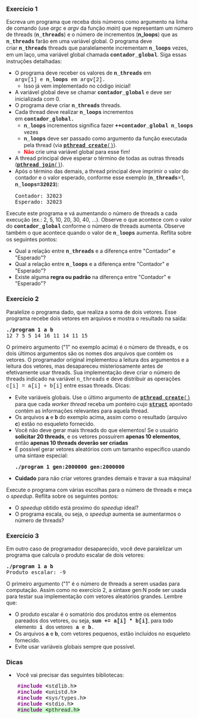 <div class="no-overflow"><h3>Exercício 1</h3>
<p>Escreva um programa que receba dois números como argumento na linha de comando (use <em>argc</em> e <em>argv</em> da função <em>main</em>) que representam um número de threads (<span style="font-family: courier new, courier, monospace;"><strong>n_threads</strong></span>) e o número de incrementos (<span><strong>n_loops</strong></span>)&nbsp;que as <strong><span style="font-family: 'courier new', courier, monospace;">n_threads</span></strong> farão em uma variável global. O programa deve criar&nbsp;<span style="font-family: courier new, courier, monospace;"><strong>n_threads</strong></span> threads que paralelamente incrementam <span style="font-family: 'courier new', courier, monospace;"><strong>n_loops</strong></span> vezes, em um laço,<strong> </strong>uma variável global chamada&nbsp;<span style="font-family: courier new, courier, monospace;"><strong>contador_global</strong></span>. Siga essas instruções detalhadas:</p>
<ul>
<li>O programa deve receber os valores de&nbsp;<span style="font-family: courier new, courier, monospace;"><strong>n_threads</strong></span> em <span style="font-family: courier new, courier, monospace;">argv[1]&nbsp;<span style="font-family: arial, helvetica, sans-serif;">e</span>&nbsp;<span><strong>n_loops</strong></span>&nbsp;em&nbsp;<span>argv[2].</span></span>
<ul>
<li>Isso já vem implementado no código inicial!<span style="font-family: courier new, courier, monospace;"></span></li>
</ul>
</li>
<li>A variável global deve se chamar&nbsp;<span style="font-family: courier new, courier, monospace;"><strong>contador_global</strong></span> e deve ser inicializada com 0.</li>
<li>O programa deve criar&nbsp;<span style="font-family: courier new, courier, monospace;"><strong>n_threads</strong></span> threads.</li>
<li>Cada thread deve realizar <span style="font-family: courier new, courier, monospace;"><strong>n_loops</strong></span> incrementos em&nbsp;<span style="font-family: courier new, courier, monospace;"><strong>contador_global.</strong></span>
<ul>
<li><strong><span style="font-family: courier new, courier, monospace;">n_loops</span></strong>&nbsp;incrementos significa fazer <strong><span style="font-family: courier new, courier, monospace;">++contador_global</span></strong> &nbsp;<strong><span style="font-family: courier new, courier, monospace;">n_loops</span></strong> vezes</li>
<li><strong><span style="font-family: courier new, courier, monospace;">n_loops</span></strong>&nbsp;deve ser passado como argumento da função executada pela thread (via <span style="font-family: courier new, courier, monospace;"><a href="http://pubs.opengroup.org/onlinepubs/9699919799/functions/pthread_create.html"><strong>pthread_create</strong>()</a></span>).</li>
<li><span style="color: #ff0000;"><strong>Não</strong></span> crie uma variável global para esse fim!</li>
</ul>
</li>
<li>A thread principal deve esperar o término de todas as outras threads (<span style="font-family: courier new, courier, monospace;"><a href="http://pubs.opengroup.org/onlinepubs/9699919799/functions/pthread_join.html"><strong>pthread_join</strong>()</a></span>).</li>
<li>Após o término das demais, a thread principal deve imprimir o valor do contador e o valor esperado, conforme esse exemplo (<span style="font-family: courier new, courier, monospace;"><strong>n_threads</strong></span>=1, <strong><span style="font-family: courier new, courier, monospace;">n_loops=32023</span></strong>):
<pre>Contador: 32023 <br>Esperado: 32023</pre>
</li>
</ul>
<p>Execute este programa e vá aumentando o número de threads a cada execução (ex.: 2, 5, 10, 20, 30, 40, ...). Observe o que acontece com o valor do <span style="font-family: courier new, courier, monospace;"><strong>contador_global</strong></span> conforme o número de threads aumenta. Observe também o que acontece quando o valor de&nbsp;<strong><span style="font-family: courier new, courier, monospace;">n_loops</span></strong> aumenta. Reflita sobre os seguintes pontos:</p>
<ul>
<li>Qual a relação entre&nbsp;<span style="font-family: courier new, courier, monospace;"><strong>n_threads</strong></span> e a diferença entre "Contador" e "Esperado"?</li>
<li>Qual a relação entre&nbsp;<span style="font-family: courier new, courier, monospace;"><strong>n_loops</strong></span> e a diferença entre "Contador" e "Esperado"?</li>
<li>Existe alguma <strong>regra ou padrão</strong> na diferença entre "Contador" e "Esperado"?</li>
</ul>
<h3>Exercício 2</h3>
<p>Paralelize o programa dado, que realiza a soma de dois vetores. Esse programa recebe dois vetores em arquivos e mostra o resultado na saída:</p>
<pre><strong>./program 1 a b</strong> <br>12 7 5 5 14 16 11 14 11 15</pre>
<p>O primeiro argumento ("1" no exemplo acima) é o número de threads, e os dois últimos argumentos são os nomes dos arquivos que contém os vetores. O programador original implementou a leitura dos argumentos e a leitura dos vetores, mas desapareceu misteriosamente antes de efetivamente usar threads. Sua implementação deve criar o número de threads indicado na variável <span style="font-family: courier new, courier, monospace;">n_threads</span> e deve distribuir as operações <span style="font-family: courier new, courier, monospace;">c[i] = a[i] + b[i]</span> entre essas threads. Dicas:</p>
<ul>
<li>Evite variáveis globais. Use o último argumento de <span style="font-family: courier new, courier, monospace;"><a href="http://pubs.opengroup.org/onlinepubs/9699919799/functions/pthread_create.html"><strong>pthread_create</strong>()</a></span> para que cada <em>worker thread</em> receba um ponteiro cujo <strong><span style="font-family: courier new, courier, monospace;"><a href="http://www.cs.yale.edu/homes/aspnes/pinewiki/C(2f)Structs.html">struct</a></span></strong> apontado contém as informações relevantes para aquela thread.</li>
<li>Os arquivos <span style="font-family: courier new, courier, monospace;"><strong>a</strong></span> e <span style="font-family: courier new, courier, monospace;"><strong>b</strong></span> do exemplo acima, assim como o resultado (arquivo <strong>c</strong>) estão no esqueleto fornecido.</li>
<li>Você não deve gerar mais threads do que elementos! Se o usuário <strong>solicitar 20 threads</strong>, e os vetores possuírem <strong>apenas 10 elementos</strong>, então <strong>apenas 10 threads deverão ser criadas</strong></li>
<li>É possível gerar vetores aleatórios com um tamanho especifico usando uma sintaxe especial:
<pre><strong>./program 1 gen:2000000 gen:2000000</strong></pre>
</li>
<li><strong>Cuidado</strong> para não criar vetores grandes demais e travar a sua máquina!</li>
</ul>
<p>Execute o programa com várias escolhas para o número de threads e meça o <em>speedup</em>.&nbsp;Reflita sobre os seguintes pontos:</p>
<ul>
<li>O <em>speedup</em> obtido está proximo do <em>speedup</em> ideal?</li>
<li>O programa escala, ou seja, o <em>speedup</em> aumenta se aumentarmos o número de threads?</li>
</ul>
<h3>Exercício 3</h3>
<p>Em outro caso de programador desaparecido, você deve paralelizar um programa que calcula o produto escalar de dois vetores:</p>
<pre><strong>./program 1 a b</strong> <br>Produto escalar: -9</pre>
<p>O primeiro argumento ("1" é o número de threads a serem usadas para computação. Assim como no exercício 2, a sintaxe gen:N pode ser usada para testar sua implementação com vetores aleatórios grandes. Lembre que:</p>
<ul>
<li>O produto escalar é o somatório dos produtos entre os elementos pareados dos vetores, ou seja, <span style="font-family: courier new, courier, monospace;"><strong>sum += a[i] * b[i]</strong><span style="font-family: arial, helvetica, sans-serif;">, para todo elemento</span> <strong>i</strong> <span style="font-family: arial, helvetica, sans-serif;">dos vetores</span> <strong>a</strong> <span style="font-family: arial, helvetica, sans-serif;">e</span> <strong>b</strong>.</span></li>
<li>Os arquivos <strong><span style="font-family: courier new, courier, monospace;">a</span></strong> e <span style="font-family: courier new, courier, monospace;"><strong>b</strong></span>, com vetores pequenos, estão incluídos no esqueleto fornecido.</li>
<li>Evite usar variáveis globais sempre que possível.</li>
</ul>
<h3>Dicas</h3>
<ul>
<li>&nbsp;Você vai precisar das seguintes bibliotecas:</li>
</ul>
<p style="margin-left: 30px;"><span style="font-family: courier new, courier, monospace;"><span style="color: #800080;"><strong>#include</strong></span> <strong>&lt;</strong>stdlib.h<strong>&gt;</strong></span><br><span style="font-family: courier new, courier, monospace;"><span style="font-family: courier new, courier, monospace;"><span style="color: #800080;"><strong>#include</strong></span></span> <strong>&lt;</strong>unistd.h<strong>&gt;</strong></span><br><span style="font-family: courier new, courier, monospace;"><span style="font-family: courier new, courier, monospace;"><span style="color: #800080;"><strong>#include</strong></span></span> <strong>&lt;</strong>sys/types.h<strong>&gt;</strong></span><br><span style="font-family: courier new, courier, monospace;"><span style="font-family: courier new, courier, monospace;"><span style="color: #800080;"><strong>#include</strong></span></span> <strong>&lt;</strong>stdio.h<strong>&gt;</strong></span><br><span style="font-family: courier new, courier, monospace; background-color: #ccffcc;"><span style="font-family: courier new, courier, monospace;"><span style="color: #800080;"><strong>#include</strong></span></span> <strong>&lt;</strong>pthread.h<strong>&gt;</strong></span></p>
</div>